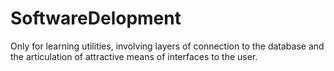 # SoftwareDelopment
Only for learning utilities, involving layers of connection to the database and the articulation of attractive means of interfaces to the user.
